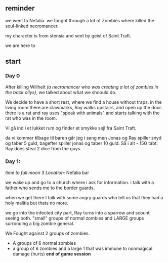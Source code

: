 ## reminder
we went to Nefalia.
we fought through a lot of  Zombies where killed the soul-linked necromancer.


my character is from stensia and sent by geist of Saint Traft.


we are here to

## start

### Day 0

After killing Willhelt *(a necromancer who was creating a lot of zombies in the back allys)*, we talked about what we shoould do.

We decide to have a short rest, where we find a house without traps.
in the living room there are clawmarks,
Ray walks upstairs, and open up the door.
there is a rat and ray uses "speak with animals" and starts talking with the rat who was in the room.


Vi gå ind i et lukket rum og finder et smykke sejl fra Saint Traft.

da vi kommer tilbage til baren går jeg i seng men Jonas og Ray spiller snyd og taber 5 guld, bagefter spiller jonas og taber 10 guld. Så i alt - 15G tabt.
Ray does steal 2 dice from the guys.


### Day 1:
*time to full moon* 3
*Location:* Nefalia bar 

we wake up and go to a church where i ask for information.
i talk with a father who sends me to the border guards.

when we get there I talk with some angry guards who tell us that they had a holy malitia but thats no more.


we go into the infected city part, Ray turns into a sparrow and scount seeing both.
	"small" groups of normal zombies
	and LARGE groups surronding a big zombie general.

We Fought against 2 groups of zombies.
- A groups of 6 normal zombies
- a group of 6 zombies and a large 1 that was immune to nonmagical damage (hurts)
**end of game session**
